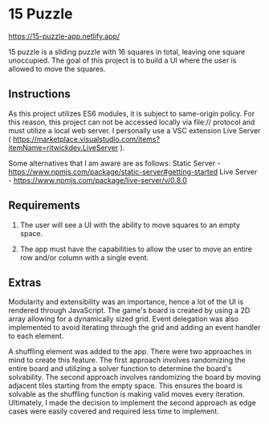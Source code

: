 # 15 Puzzle

https://15-puzzle-app.netlify.app/

15 puzzle is a sliding puzzle with 16 squares in total, leaving one square unoccupied. 
The goal of this project is to build a UI where the user is allowed to move the squares.

## Instructions

As this project utilizes ES6 modules, it is subject to same-origin policy. For this reason, this project can not be accessed locally via file:// protocol and must utilize a local web server.
I personally use a VSC extension Live Server ( https://marketplace.visualstudio.com/items?itemName=ritwickdey.LiveServer ).

Some alternatives that I am aware are as follows:
Static Server - https://www.npmjs.com/package/static-server#getting-started
Live Server - https://www.npmjs.com/package/live-server/v/0.8.0

## Requirements

1. The user will see a UI with the ability to move squares to an empty space.

2. The app must have the capabilities to allow the user to move an entire row and/or column with a single event.


## Extras

Modularity and extensibility was an importance, hence a lot of the UI is rendered through JavaScript. The game's board is created by using a 2D array allowing for a dynamically sized grid. Event delegation was also implemented to avoid iterating through the grid and adding an event handler to each element. 

A shuffling element was added to the app. There were two approaches in mind to create this feature. The first approach involves randomizing the entire board and utilizing a solver function to determine the board's solvability. The second approach involves randomizing the board by moving adjacent tiles starting from the empty space. This ensures the board is solvable as the shuffling function is making valid moves every iteration. Ultimately, I made the decision to implement the second approach as edge cases were easily covered and required less time to implement.

